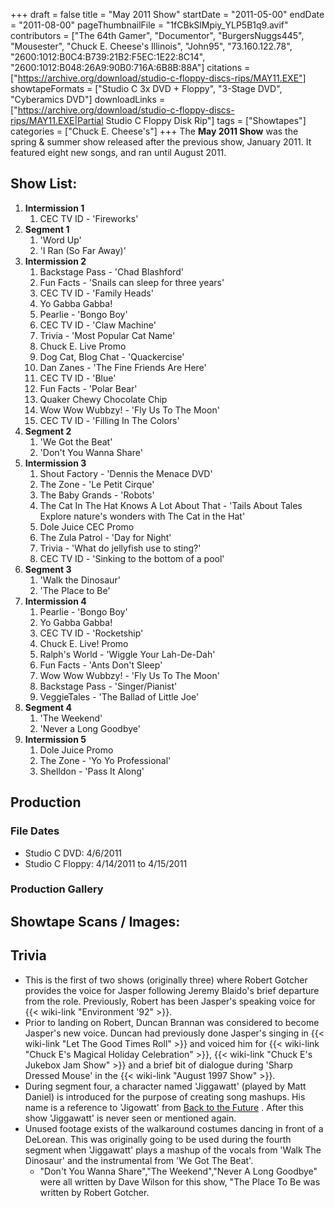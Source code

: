 +++
draft = false
title = "May 2011 Show"
startDate = "2011-05-00"
endDate = "2011-08-00"
pageThumbnailFile = "1fCBkSlMpiy_YLP5B1q9.avif"
contributors = ["The 64th Gamer", "Documentor", "BurgersNuggs445", "Mousester", "Chuck E. Cheese's Illinois", "John95", "73.160.122.78", "2600:1012:B0C4:B739:21B2:F5EC:1E22:8C14", "2600:1012:B048:26A9:90B0:716A:6B8B:88A"]
citations = ["https://archive.org/download/studio-c-floppy-discs-rips/MAY11.EXE"]
showtapeFormats = ["Studio C 3x DVD + Floppy", "3-Stage DVD", "Cyberamics DVD"]
downloadLinks = ["https://archive.org/download/studio-c-floppy-discs-rips/MAY11.EXE|Partial Studio C Floppy Disk Rip"]
tags = ["Showtapes"]
categories = ["Chuck E. Cheese's"]
+++
The **May 2011 Show** was the spring & summer show released after the previous show, January 2011. It featured eight new songs, and ran until August 2011.

## Show List:

1.  **Intermission 1**
    1.  CEC TV ID - 'Fireworks'
2.  **Segment 1**
    1.  'Word Up'
    2.  'I Ran (So Far Away)'
3.  **Intermission 2**
    1.  Backstage Pass - 'Chad Blashford'
    2.  Fun Facts - 'Snails can sleep for three years'
    3.  CEC TV ID - 'Family Heads'
    4.  Yo Gabba Gabba!
    5.  Pearlie - 'Bongo Boy'
    6.  CEC TV ID - 'Claw Machine'
    7.  Trivia - 'Most Popular Cat Name'
    8.  Chuck E. Live Promo
    9.  Dog Cat, Blog Chat - 'Quackercise'
    10. Dan Zanes - 'The Fine Friends Are Here'
    11. CEC TV ID - 'Blue'
    12. Fun Facts - 'Polar Bear'
    13. Quaker Chewy Chocolate Chip
    14. Wow Wow Wubbzy! - 'Fly Us To The Moon'
    15. CEC TV ID - 'Filling In The Colors'
4.  **Segment 2**
    1.  'We Got the Beat'
    2.  'Don't You Wanna Share'
5.  **Intermission 3**
    1.  Shout Factory - 'Dennis the Menace DVD'
    2.  The Zone - 'Le Petit Cirque'
    3.  The Baby Grands - 'Robots'
    4.  The Cat In The Hat Knows A Lot About That - 'Tails About Tales Explore nature's wonders with The Cat in the Hat'
    5.  Dole Juice CEC Promo
    6.  The Zula Patrol - 'Day for Night'
    7.  Trivia - 'What do jellyfish use to sting?'
    8.  CEC TV ID - 'Sinking to the bottom of a pool'
6.  **Segment 3**
    1.  'Walk the Dinosaur'
    2.  'The Place to Be'
7.  **Intermission 4**
    1.  Pearlie - 'Bongo Boy'
    2.  Yo Gabba Gabba!
    3.  CEC TV ID - 'Rocketship'
    4.  Chuck E. Live! Promo
    5.  Ralph's World - 'Wiggle Your Lah-De-Dah'
    6.  Fun Facts - 'Ants Don't Sleep'
    7.  Wow Wow Wubbzy! - 'Fly Us To The Moon'
    8.  Backstage Pass - 'Singer/Pianist'
    9.  VeggieTales - 'The Ballad of Little Joe'
8.  **Segment 4**
    1.  'The Weekend'
    2.  'Never a Long Goodbye'
9.  **Intermission 5**
    1.  Dole Juice Promo
    2.  The Zone - 'Yo Yo Professional'
    3.  Shelldon - 'Pass It Along'

## Production

### File Dates

- Studio C DVD: 4/6/2011
- Studio C Floppy: 4/14/2011 to 4/15/2011

### Production Gallery

## Showtape Scans / Images:

## Trivia

- This is the first of two shows (originally three) where Robert Gotcher provides the voice for Jasper following Jeremy Blaido's brief departure from the role. Previously, Robert has been Jasper's speaking voice for {{< wiki-link "Environment '92" >}}.
- Prior to landing on Robert, Duncan Brannan was considered to become Jasper's new voice. Duncan had previously done Jasper's singing in {{< wiki-link "Let The Good Times Roll" >}} and voiced him for {{< wiki-link "Chuck E's Magical Holiday Celebration" >}}, {{< wiki-link "Chuck E's Jukebox Jam Show" >}} and a brief bit of dialogue during 'Sharp Dressed Mouse' in the {{< wiki-link "August 1997 Show" >}}.
- During segment four, a character named 'Jiggawatt' (played by Matt Daniel) is introduced for the purpose of creating song mashups. His name is a reference to 'Jigowatt' from [Back to the Future](https://en.wikipedia.org/wiki/Back_to_the_Future) . After this show 'Jiggawatt' is never seen or mentioned again.
- Unused footage exists of the walkaround costumes dancing in front of a DeLorean. This was originally going to be used during the fourth segment when 'Jiggawatt' plays a mashup of the vocals from 'Walk The Dinosaur' and the instrumental from 'We Got The Beat'.
  - "Don't You Wanna Share","The Weekend","Never A Long Goodbye" were all written by Dave Wilson for this show, "The Place To Be was written by Robert Gotcher.
